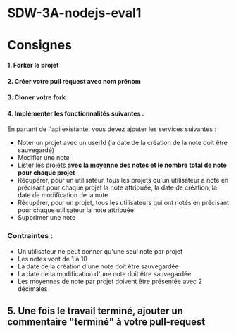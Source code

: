 # SDW-3A-nodejs-eval1

# Consignes

#### 1. Forker le projet

#### 2. Créer votre pull request avec nom prénom

#### 3. Cloner votre fork

#### 4. Implémenter les fonctionnalités suivantes :

En partant de l'api existante, vous devez ajouter les services suivantes :

* Noter un projet avec un userId (la date de la création de la note doit être sauvegardé)
* Modifier une note
* Lister les projets **avec la moyenne des notes et le nombre total de note pour chaque projet**
* Récupérer, pour un utilisateur, tous les projets qu'un utilisateur a noté en précisant pour chaque projet la note attribuée, la date de création, la date de modification de la note
* Récupérer, pour un projet, tous les utilisateurs qui ont notés en précisant pour chaque utilisateur la note attribuée
* Supprimer une note

### Contraintes :

* Un utilisateur ne peut donner qu'une seul note par projet
* Les notes vont de 1 à 10
* La date de la création d'une note doit être sauvegardée
* La date de la modification d'une note doit être sauvegardée
* Les moyennes de note par projet doivent être présentée avec 2 décimales

## 5. Une fois le travail terminé, ajouter un commentaire "terminé" à  votre pull-request
